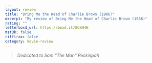 ```yaml
---
layout: review
title: "Bring Me the Head of Charlie Brown (1986)"
excerpt: "My review of Bring Me the Head of Charlie Brown (1986)"
rating: ""
letterboxd_url: https://boxd.it/8GkH4H
mst3k: false
rifftrax: false
category: movie-review
---
```


<blockquote><i>Dedicated to Sam "The Man" Peckinpah</i></blockquote>
